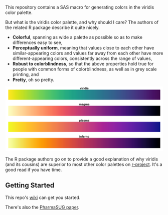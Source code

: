 This repository contains a SAS macro for generating colors in the viridis color palette.

But what is the viridis color palette, and why should I care? The authors of the related R package describe it quite nicely.

* **Colorful**, spanning as wide a palette as possible so as to make differences easy to see,
* **Perceptually uniform**, meaning that values close to each other have similar-appearing colors and values far away from each other have more different-appearing colors, consistently across the range of values,
* **Robust to colorblindness**, so that the above properties hold true for people with common forms of colorblindness, as well as in grey scale printing, and
* **Pretty**, oh so pretty.

![viridis magma plasma inferno](img/viridis_magma_plasma_inferno.png)

The R package authors go on to provide a good explanation of why viridis (and its cousins) are superior to most other color palettes on [r-project](https://cran.r-project.org/web/packages/viridis/vignettes/intro-to-viridis.html). It's a good read if you have time.

## Getting Started

This repo's [wiki](https://github.com/RhoInc/sas-viridis/wiki) can get you started.

There's also the [PharmaSUG paper](http://www.lexjansen.com/pharmasug/2017/QT/PharmaSUG-2017-QT06.pdf).
